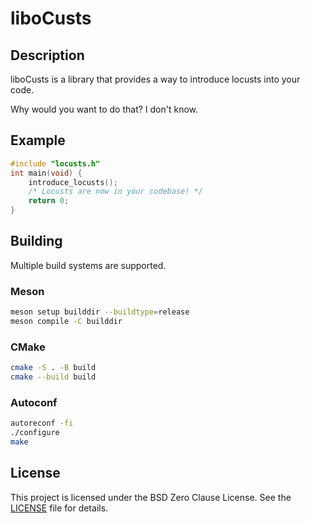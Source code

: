 # liboCusts

## Description
liboCusts is a library that provides a way to introduce locusts into your code.

Why would you want to do that? I don't know.

## Example
```c
#include "locusts.h"
int main(void) {
	introduce_locusts();
	/* Locusts are now in your codebase! */
	return 0;
}
```

## Building
Multiple build systems are supported.

### Meson
```sh
meson setup builddir --buildtype=release
meson compile -C builddir
```

### CMake
```sh
cmake -S . -B build
cmake --build build
```

### Autoconf
```sh
autoreconf -fi
./configure
make
```


## License
This project is licensed under the BSD Zero Clause License. See the [LICENSE](LICENSE) file for details.